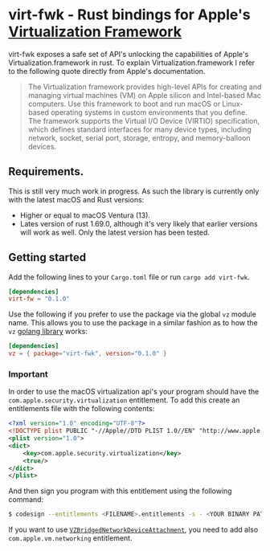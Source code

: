 # virt-fwk - Rust bindings for Apple's [Virtualization Framework](https://developer.apple.com/documentation/virtualization?language=objc)

virt-fwk exposes a safe set of API's unlocking the capabilities of Apple's Virtualization.framework in rust. To explain Virtualization.framework I refer to the following quote directly from Apple's documentation.

> The Virtualization framework provides high-level APIs for creating and managing virtual machines (VM) on Apple silicon and Intel-based Mac computers. Use this framework to boot and run macOS or Linux-based operating systems in custom environments that you define. The framework supports the Virtual I/O Device (VIRTIO) specification, which defines standard interfaces for many device types, including network, socket, serial port, storage, entropy, and memory-balloon devices.

## Requirements.

This is still very much work in progress. As such the library is currently only with the latest macOS and Rust versions:

-   Higher or equal to macOS Ventura (13).
-   Lates version of rust 1.69.0, although it's very likely that earlier versions will work as well. Only the latest version has been tested.

## Getting started

Add the following lines to your `Cargo.toml` file or run `cargo add virt-fwk`.

```toml
[dependencies]
virt-fw = "0.1.0"
```

Use the following if you prefer to use the package via the global `vz` module name. This allows you to use the package in a similar fashion as to how the `vz` [golang library](https://github.com/Code-Hex/vz) works:

```toml
[dependencies]
vz = { package="virt-fwk", version="0.1.0" }
```

### Important

In order to use the macOS virtualization api's your program should have the `com.apple.security.virtualization` entitlement. To add this create an entitlements file with the following contents:

```xml
<?xml version="1.0" encoding="UTF-8"?>
<!DOCTYPE plist PUBLIC "-//Apple//DTD PLIST 1.0//EN" "http://www.apple.com/DTDs/PropertyList-1.0.dtd">
<plist version="1.0">
<dict>
    <key>com.apple.security.virtualization</key>
    <true/>
</dict>
</plist>
```

And then sign you program with this entitlement using the following command:

```sh
$ codesign --entitlements <FILENAME>.entitlements -s - <YOUR BINARY PATH>
```

If you want to use [`VZBridgedNetworkDeviceAttachment`](https://developer.apple.com/documentation/virtualization/vzbridgednetworkdeviceattachment?language=objc), you need to add also `com.apple.vm.networking` entitlement.
